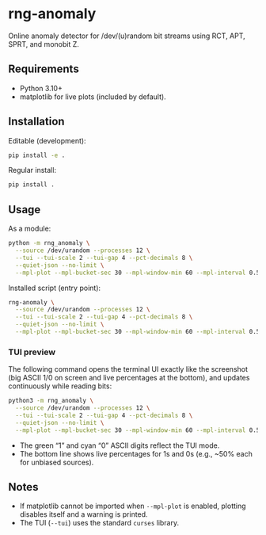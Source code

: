 # rng-anomaly

Online anomaly detector for /dev/(u)random bit streams using RCT, APT, SPRT, and monobit Z.

## Requirements

- Python 3.10+
- matplotlib for live plots (included by default).

## Installation

Editable (development):

```bash
pip install -e .
```

Regular install:

```bash
pip install .
```

## Usage

As a module:

```bash
python -m rng_anomaly \
  --source /dev/urandom --processes 12 \
  --tui --tui-scale 2 --tui-gap 4 --pct-decimals 8 \
  --quiet-json --no-limit \
  --mpl-plot --mpl-bucket-sec 30 --mpl-window-min 60 --mpl-interval 0.5
```

Installed script (entry point):

```bash
rng-anomaly \
  --source /dev/urandom --processes 12 \
  --tui --tui-scale 2 --tui-gap 4 --pct-decimals 8 \
  --quiet-json --no-limit \
  --mpl-plot --mpl-bucket-sec 30 --mpl-window-min 60 --mpl-interval 0.5
```

### TUI preview

The following command opens the terminal UI exactly like the screenshot (big ASCII 1/0 on screen and live percentages at the bottom), and updates continuously while reading bits:

```bash
python3 -m rng_anomaly \
  --source /dev/urandom --processes 12 \
  --tui --tui-scale 2 --tui-gap 4 --pct-decimals 8 \
  --quiet-json --no-limit \
  --mpl-plot --mpl-bucket-sec 30 --mpl-window-min 60 --mpl-interval 0.5
```

- The green “1” and cyan “0” ASCII digits reflect the TUI mode.
- The bottom line shows live percentages for 1s and 0s (e.g., ~50% each for unbiased sources).

## Notes

- If matplotlib cannot be imported when `--mpl-plot` is enabled, plotting disables itself and a warning is printed.
- The TUI (`--tui`) uses the standard `curses` library.
